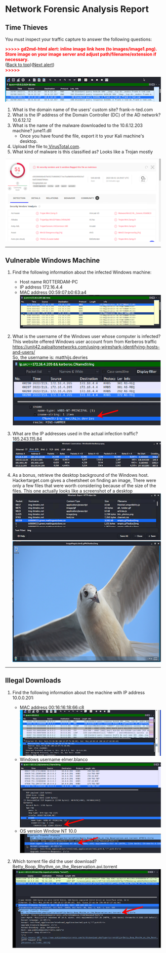 # **Network Forensic Analysis Report**


## **Time Thieves**

You must inspect your traffic capture to answer the following questions:



<p id="gdcalert1" ><span style="color: red; font-weight: bold">>>>>>  gd2md-html alert: inline image link here (to images/image1.png). Store image on your image server and adjust path/filename/extension if necessary. </span><br>(<a href="#">Back to top</a>)(<a href="#gdcalert2">Next alert</a>)<br><span style="color: red; font-weight: bold">>>>>> </span></p>


![alt_text](Images/traffic_capture.png "image_tooltip")




1. What is the domain name of the users' custom site? frank-n-ted.com
2. What is the IP address of the Domain Controller (DC) of the AD network? 10.6.12.12
3. What is the name of the malware downloaded to the 10.6.12.203 machine? june11.dll
    * Once you have found the file, export it to your Kali machine's desktop. 
4. Upload the file to[ VirusTotal.com](https://www.virustotal.com/gui/).
5. What kind of malware is this classified as? Looks like a Trojan mostly



![alt_text](Images/virus_total_results.png "Virus Total Results")

---


## 


## **Vulnerable Windows Machine**



1. Find the following information about the infected Windows machine:
    * Host name ROTTERDAM-PC
    * IP address 172.16.4.4
    * MAC address 00:59:07:b0:63:a4  
![alt_text](Images/Rotterdam-PC.png "ROTTERDAM-PC")  

  
2. What is the username of the Windows user whose computer is infected?  
This website offered Windows user account from from Kerberos traffic  https://unit42.paloaltonetworks.com/using-wireshark-identifying-hosts-and-users/  
So, the username is: matthijs.devries
![alt_text](Images/UserName-Capture.PNG "User Name Capture")

3. What are the IP addresses used in the actual infection traffic?  
	185.243.115.84  
![alt_text](Images/IPaddresses.png "IP Addresses")

4. As a bonus, retrieve the desktop background of the Windows host.  
Hackertarget.com gives a cheetsheet on finding an image, There were only a few files that were worth considering because of the size of the files. This one actually looks like a screenshot of a desktop  
![alt_text](Images/image_location.png "Desktop Image Located")
![alt_text](Images/desktop_image.png "Desktop Image")


---


## 


## **Illegal Downloads**



1. Find the following information about the machine with IP address 10.0.0.201:  
    * MAC address 00:16:16:18:66:c8  
      ![alt_text](Images/MAC_address.png "Desktop Image")
    * Windows username elmer.blanco
      ![alt_text](Images/Username_find.PNG "User Name")
    * OS version Window NT 10.0
      ![alt_text](Images/OS_Version.PNG "OS Version")  
      
2. Which torrent file did the user download? Betty_Boop_Rhythm_on_the_Reservation.avi.torrent  
      ![alt_text](Images/BettyBoop.PNG "Torrent File")  
